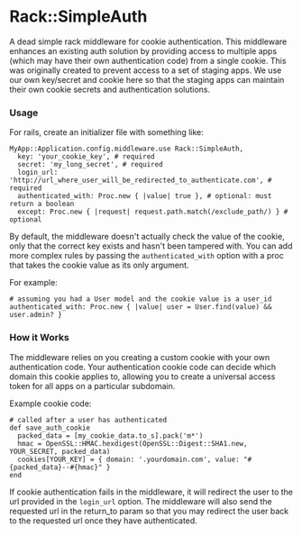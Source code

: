 # Rack::SimpleAuth

A dead simple rack middleware for cookie authentication.  This middleware enhances an existing auth solution by providing access to multiple apps (which may have their own authentication code) from a single cookie. This was originally created to prevent access to a set of staging apps.  We use our own key/secret and cookie here so that the staging apps can maintain their own cookie secrets and authentication solutions.

### Usage

For rails, create an initializer file with something like:

    MyApp::Application.config.middleware.use Rack::SimpleAuth,
      key: 'your_cookie_key', # required
      secret: 'my_long_secret', # required
      login_url: 'http://url_where_user_will_be_redirected_to_authenticate.com', # required
      authenticated_with: Proc.new { |value| true }, # optional: must return a boolean
      except: Proc.new { |request| request.path.match(/exclude_path/) } # optional

By default, the middleware doesn't actually check the value of the cookie, only that the correct key exists and hasn't been tampered with. You can add more complex rules by passing the `authenticated_with` option with a proc that takes the cookie value as its only argument.

For example:

    # assuming you had a User model and the cookie value is a user_id
    authenticated_with: Proc.new { |value| user = User.find(value) && user.admin? }

### How it Works

The middleware relies on you creating a custom cookie with your own authentication code. Your authentication cookie code can decide which domain this cookie applies to, allowing you to create a universal access token for all apps on a particular subdomain.

Example cookie code:

    # called after a user has authenticated
    def save_auth_cookie
      packed_data = [my_cookie_data.to_s].pack('m*')
      hmac = OpenSSL::HMAC.hexdigest(OpenSSL::Digest::SHA1.new, YOUR_SECRET, packed_data)
      cookies[YOUR_KEY] = { domain: '.yourdomain.com', value: "#{packed_data}--#{hmac}" }
    end

If cookie authentication fails in the middleware, it will redirect the user to the url provided in the `login_url` option. The middleware will also send the requested url in the return_to param so that you may redirect the user back to the requested url once they have authenticated.